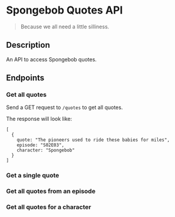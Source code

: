 # Spongebob Quotes API

> Because we all need a little silliness.

## Description

An API to access Spongebob quotes.


## Endpoints

### Get all quotes

Send a GET request to `/quotes` to get all quotes.

The response will look like:

```
[
  {
    quote: "The pioneers used to ride these babies for miles",
    episode: "S02E03",
    character: "Spongebob"
  }
]
```

### Get a single quote

### Get all quotes from an episode

### Get all quotes for a character